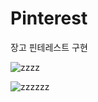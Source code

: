 # Pinterest
장고 핀테레스트 구현

![zzzz](https://user-images.githubusercontent.com/84282676/173239963-cca4af11-cba6-4cec-9291-9aae92c30663.PNG)

![zzzzzz](https://user-images.githubusercontent.com/84282676/173239969-8f64af15-baf7-4cad-b6ab-3f7426e30c97.PNG)
